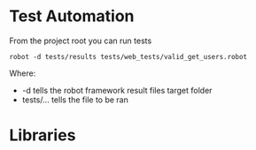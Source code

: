 # Test Automation

From the project root you can run tests

```
robot -d tests/results tests/web_tests/valid_get_users.robot
```

Where:
* -d tells the robot framework result files target folder
* tests/... tells the file to be ran

# Libraries
